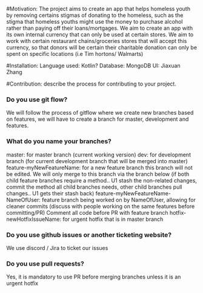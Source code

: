 #Motivation: 
The project aims to create an app that helps homeless youth by removing certains stigmas of donating to the homeless, such as the stigma that homeless youths might use the money to purchase alcohol rather than paying off their loans/mortgages. 
We aim to create an app with its own internal currency that can only be used at certain stores. 
We aim to work with certain restaurant chains/groceries stores that will accept this currency, so that donors will be certain their charitable donation can only be spent on specific locations (i.e Tim hortons/ Walmarts)

#Installation: 
Language used: Kotlin?
Database: MongoDB 
UI: 
Jiaxuan Zhang


#Contribution: 
describe the process for contributing to your project.

### Do you use git flow?
We will follow the process of gitflow where we create new branches based on features, we will have to create a branch for master, development and features.

### What do you name your branches?
master: for master branch (current working version)
dev: for development branch (for current development branch that will be merged into master)
feature-myNewFeatureName: for a new feature branch this branch will not be edited. We will only merge to this branch via the branch below   (if both child feature branches require a method.. U1 stash the non-related changes, commit the method all child branches needs, other child branches pull changes..  U1 gets their stash back)
feature-myNewFeatureName-NameOfUser: feature branch being worked on by NameOfUser, allowing for cleaner commits (discuss with people working on the same features before committing/PR)   Comment all code before PR with feature branch
hotfix-newHotfixIssueName: for urgent hotfix that is in master branch

### Do you use github issues or another ticketing website?
We use discord / Jira to ticket our issues 

### Do you use pull requests?
Yes, it is mandatory to use PR before merging branches unless it is an urgent hotfix

